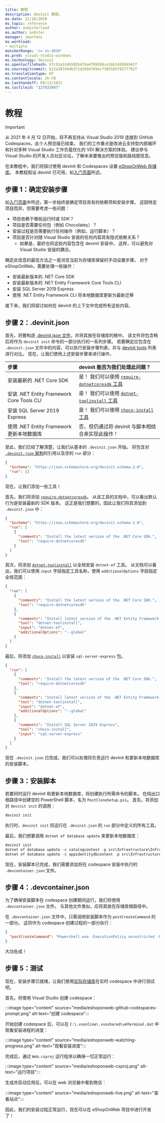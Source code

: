 ```yaml
---
title: 教程
description: devinit 教程。
ms.date: 11/18/2020
ms.topic: reference
author: andysterland
ms.author: andster
manager: jmartens
ms.workload:
- multiple
monikerRange: '>= vs-2019'
ms.prod: visual-studio-windows
ms.technology: devinit
ms.openlocfilehash: 5fc53a534b592b4f6a4799100ce16b1d45049457
ms.sourcegitcommit: b12a38744db371d2894769ecf305585f9577792f
ms.translationtype: HT
ms.contentlocale: zh-CN
ms.lasthandoff: 09/13/2021
ms.locfileid: "127833097"
---
```

# <a name="tutorial"></a>教程

> [!IMPORTANT]
> 从 2021 年 4 月 12 日开始，将不再支持从 Visual Studio 2019 连接到 GitHub Codespaces，此个人预览版已结束。 我们的工作重点是改进云支持型内部循环和针对多种 Visual Studio 工作负载优化的 VDI 解决方案的体验。 建议参与 Visual Studio 的开发人员社区论坛，了解未来要推出的预览版和路线图信息。

在本教程中，我们将探讨使用 devinit 和 Codespaces 设置 [eShopOnWeb 存储库](https://github.com/andysterland/eShopOnWeb)。 本教程假设 devinit 已可用，如[入门页面](getting-started-with-devinit.md)所述。

## <a name="step-1-determining-setup-steps"></a>步骤 1：确定安装步骤

如[入门页面](getting-started-with-devinit.md)中所述，第一步始终是确定项目具有的依赖项和安装步骤。 这因特定项目而异，但需要考虑一些问题：

- 项目依赖于哪些运行时或 SDK？
- 项目是否需要任何包（例如 Chocolatey）？
- 安装过程是否需要执行任何操作（例如，运行脚本）？
- 项目是否针对随 Visual Studio 安装的任何内容具有隐式依赖关系？
  - 如果是，最好也将这些内容包含在 devinit 安装中。 这样，可以避免对 Visual Studio 安装的耦合。

确定此信息的最佳方法之一是浏览当前为存储库保留的手动设置步骤。 对于 eShopOnWeb，需要处理一些操作：

- 安装最新版本的 .NET Core SDK
- 安装最新版本的 .NET Entity Framework Core Tools CLI
- 安装 SQL Server 2019 Express
- 使用 .NET Entity Framework CLI 将本地数据库更新为最新迁移

接下来，我们将探讨如何在 devinit 的上下文中完成所有这些内容。

## <a name="step-2-the-devinitjson"></a>步骤 2：.devinit.json

首先，将要构造 [.devinit.json 文件](devinit-json.md)，并将其放在存储库的根中。 该文件将包含稍后将作为 `devinit init` 命令的一部分执行的一系列步骤。 若要确定应包含在 `.devinit.json` 文件中的内容，可以执行安装步骤列表，并与 [devinit tools](devinit-tool-list.md) 列表进行对比。 现在，让我们使用上述安装步骤来进行操作。

| 步骤                                                              | devinit 能否为我们处理此问题？                                                                        |
| :---------------------------------------------------------------- | :----------------------------------------------------------------------------------------------------  |
| 安装最新的 .NET Core SDK                                      | 是！ 我们可以使用 [`require-dotnetcoresdk` 工具](tool-require-dotnetcoresdk.md)                  |
| 安装 .NET Entity Framework Core Tools CLI                      | 是！ 我们可以使用 [`dotnet-toolinstall` 工具](tool-dotnet-toolinstall.md)                        |
| 安装 SQL Server 2019 Express                                   | 是！ 我们可以使用 [`choco-install` 工具](tool-choco-install.md)                                  |
| 使用 .NET Entity Framework 更新本地数据库                 | 否，但仍通过将 devinit 与脚本相结合来实现此操作！                               |

至此，我们已经了解清楚，让我们从基本的 `.devinit.json` 开始。 将包含对 [`.devinit.json` 架构](https://json.schemastore.org/devinit.schema-2.0)的引用以及空的 `run` 部分：

```json
{
  "$schema": "https://json.schemastore.org/devinit.schema-2.0",
  "run": []
}
```

现在，让我们添加一些工具！

首先，我们将添加 [`require-dotnetcoresdk`](tool-require-dotnetcoresdk.md)。 从该工具的文档中，可以看出默认行为是安装最新的 SDK 版本。 这正是我们想要的，因此让我们将其添加到 `.devinit.json` 中：

```json
{
  "$schema": "https://json.schemastore.org/devinit.schema-2.0",
  "run": [
    {
      "comments": "Install the latest version of the .NET Core SDK.",
      "tool": "require-dotnetcoresdk"
    }
  ]
}
```

其次，将添加 [`dotnet-toolinstall`](tool-dotnet-toolinstall.md) 以全局安装 `dotnet-ef` 工具。 从文档可以看出，我们可以使用 `input` 字段指定工具名称，使用 `additionalOptions` 字段指定全局范围：

```json
{
  "run": [
    {
      "comments": "Install the latest version of the .NET Core SDK.",
      "tool": "require-dotnetcoresdk"
    },
    {
      "comments": "Install latest version of the .NET Entity Framework Core Tools CLI.",
      "tool": "dotnet-toolinstall",
      "input": "dotnet-ef",
      "additionalOptions": "--global"
    }
  ]
}
```

最后，将添加 [`choco-install`](tool-choco-install.md) 以安装 `sql-server-express` 包。

```json
{
  "run": [
    {
      "comments": "Install the latest version of the .NET Core SDK.",
      "tool": "require-dotnetcoresdk"
    },
    {
      "comments": "Install latest version of the .NET Entity Framework Core Tools CLI.",
      "tool": "dotnet-toolinstall",
      "input": "dotnet-ef",
      "additionalOptions": "--global"
    },
    {
      "comments": "Install SQL Server 2019 Express",
      "tool": "choco-install",
      "input": "sql-server-express"
    }
  ]
}
```

现在 `.devinit.json` 已完成，我们可以处理将负责运行 devinit 和更新本地数据库的安装脚本。

## <a name="step-3-the-setup-script"></a>步骤 3：安装脚本

若要同时运行 devinit 和更新本地数据库，将创建执行所需命令的脚本。 在纯出口根路径中创建空的 PowerShell 脚本，名为 `PostCloneSetup.ps1`。 首先，将添加对 `devinit init` 的调用：

```powershell
devinit init
```

执行时，`devinit init` 将运行在 `.devinit.json` 的 `run` 部分中定义的所有工具。

最后，我们想要调用 `dotnet ef database update` 来更新本地数据库：

```powershell
devinit init
dotnet ef database update -c catalogcontext -p src\Infrastructure\Infrastructure.csproj -s src\Web\Web.csproj
dotnet ef database update -c appidentitydbcontext -p src\Infrastructure\Infrastructure.csproj -s src\Web\Web.csproj
```

现在，安装脚本已完成，我们需要添加将在 codespace 安装中执行的 `.devcontainer.json` 文件。

## <a name="step-4-the-devcontainerjson"></a>步骤 4：.devcontainer.json

为了确保安装脚本在 codespace 创建期间运行，我们将使用 `.devcontainer.json` 文件。 与其他文件类似，应将其放在存储库根路径中。

在 `.devcontainer.json` 文件中，只需调用安装脚本作为 `postCreateCommand` 的一部分。 这将作为 codespace 创建过程的一部分执行：

```json
{
  "postCreateCommand": "Powershell.exe -ExecutionPolicy unrestricted -File .\\PostCloneSetup.ps1"
}
```

大功告成！

## <a name="step-5-trying-it-out"></a>步骤 5：测试

现在，安装步骤已就绪，让我们使用[实际存储库](https://github.com/andysterland/eShopOnWeb)在实时 codespace 中进行测试吧。

首先，将使用 Visual Studio 创建 codespace：

:::image type="content" source="media/eshoponweb-github-codespaces-prompt.png" alt-text="创建 codespace":::

开始创建 codespace 后，可以在 `C:\.vsonline\.vsoshared\vmTerminal.dat` 中观看安装进程的进度：

:::image type="content" source="media/eshoponweb-watching-progress.png" alt-text="观看安装进度":::

完成后，通过 `Web.csproj` 运行程序以确保一切正常运行：

:::image type="content" source="media/eshoponweb-csproj.png" alt-text="运行项目":::

生成并启动应用后，可以在 web 浏览器中看到商店：

:::image type="content" source="media/eshoponweb-live.png" alt-text="查看站点":::

因此，我们的安装过程正常运行，现在可以在 eShopOnWeb 项目中进行开发了！

